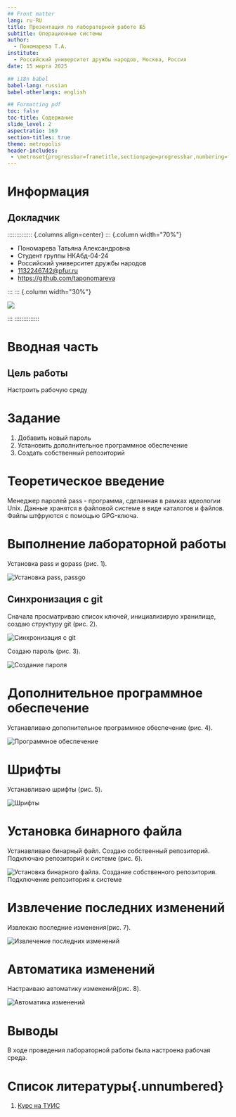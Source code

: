 ```yaml
---
## Front matter
lang: ru-RU
title: Презентация по лабораторной работе №5
subtitle: Операционные системы
author:
  - Пономарева Т.А.
institute:
  - Российский университет дружбы народов, Москва, Россия
date: 15 марта 2025

## i18n babel
babel-lang: russian
babel-otherlangs: english

## Formatting pdf
toc: false
toc-title: Содержание
slide_level: 2
aspectratio: 169
section-titles: true
theme: metropolis
header-includes:
 - \metroset{progressbar=frametitle,sectionpage=progressbar,numbering=fraction}
---
```


# Информация

## Докладчик

:::::::::::::: {.columns align=center}
::: {.column width="70%"}

  * Пономарева Татьяна Александровна
  * Студент группы НКАбд-04-24
  * Российский университет дружбы народов
  * [1132246742@pfur.ru](mailto:1132246742@pfur.ru)
  * <https://github.com/taponomareva>

:::
::: {.column width="30%"}

![](./image/photo.jpg)

:::
::::::::::::::

# Вводная часть

## Цель работы

Настроить рабочую среду

# Задание

1) Добавить новый пароль
2) Установить дополнительное программное обеспечение
3) Создать собственный репозиторий

# Теоретическое введение

Менеджер паролей pass - программа, сделанная в рамках идеологии Unix. Данные хранятся в файловой системе в виде каталогов и файлов. Файлы штфруются с помощью GPG-ключа.

# Выполнение лабораторной работы

 Установка pass и gopass (рис. 1).

![Установка pass, passgo](image/im1.jpg)

## Синхронизация с git

Сначала просматриваю список ключей, инициализирую хранилище, создаю структуру git (рис. 2).

![Синхронизация с git](image/im2.jpg)

Создаю пароль (рис. 3).

![Создание пароля](image/im3.jpg)

# Дополнительное программное обеспечение

Устанавливаю дополнительное программное обеспечение (рис. 4).

![Программное обеспечение](image/im4.jpg)

# Шрифты

Устанавливаю шрифты (рис. 5).

![Шрифты](image/im5.jpg)

# Установка бинарного файла

Устанавливаю бинарный файл. Создаю собственный репозиторий. Подключаю репозиторий к системе (рис. 6).

![Установка бинарного файла. Создание собственного репозитория. Подключение репозитория к системе](image/im6.jpg)

# Извлечение последних изменений

Извлекаю последние изменения(рис. 7).

![Извлечение последних изменений](image/im7.jpg)

# Автоматика изменений

Настраиваю автоматику изменений(рис. 8).

![Автоматика изменений](image/im8.jpg)

# Выводы

В ходе проведения лабораторной работы была настроена рабочая среда.

# Список литературы{.unnumbered}

1. [Курс на ТУИС](https://esystem.rudn.ru/course/view.php?id=113)

